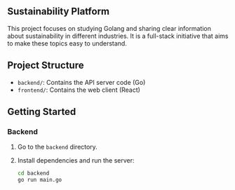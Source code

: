 ## Sustainability Platform

This project focuses on studying Golang and sharing clear information about sustainability in different industries. It is a full-stack initiative that aims to make these topics easy to understand.

## Project Structure

- `backend/`: Contains the API server code (Go)
- `frontend/`: Contains the web client (React)

## Getting Started

### Backend

1. Go to the `backend` directory.
2. Install dependencies and run the server:

   ```bash
   cd backend
   go run main.go
